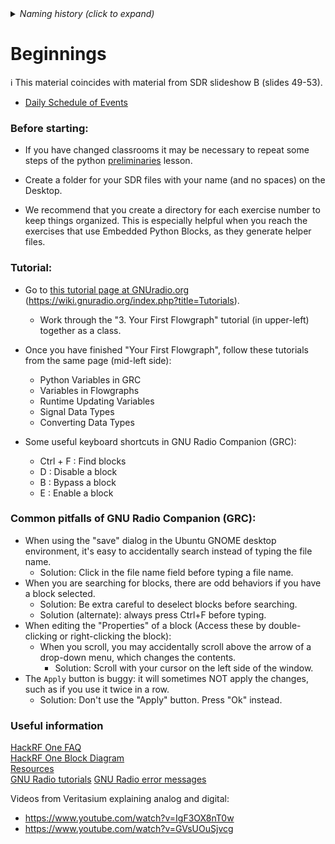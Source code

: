 <details><summary><i>Naming history (click to expand)</i></summary>
<pre>
2023 Feb 22: 025-Beginnings.md
2023 May 22: 010_Beginnings.md
</pre>
</details>

# Beginnings

ℹ️ This material coincides with material from SDR slideshow B (slides 49-53).

- [Daily Schedule of Events](https://github.com/python-can-define-radio/sdr-course/blob/main/resources/toc/7day.md)

### Before starting: 

- If you have changed classrooms it may be necessary to repeat some steps of the python [preliminaries](https://github.com/python-can-define-radio/python-course/blob/main/classroom_activities/Ch01_Basics/ex_0a_preliminaries.md) lesson.

- Create a folder for your SDR files with your name (and no spaces) on the Desktop.
  
- We recommend that you create a directory for each exercise number to keep things organized. This is especially helpful when you reach the exercises that use Embedded Python Blocks, as they generate helper files.

### Tutorial:

- Go to [this tutorial page at GNUradio.org](https://wiki.gnuradio.org/index.php?title=Tutorials) (https://wiki.gnuradio.org/index.php?title=Tutorials).

  - Work through the "3. Your First Flowgraph" tutorial (in upper-left) together as a class. 

- Once you have finished "Your First Flowgraph", follow these tutorials from the same page (mid-left side):

  - Python Variables in GRC
  - Variables in Flowgraphs
  - Runtime Updating Variables
  - Signal Data Types
  - Converting Data Types
 
- Some useful keyboard shortcuts in GNU Radio Companion (GRC):

  - Ctrl + F : Find blocks
  - D : Disable a block
  - B : Bypass a block
  - E : Enable a block

### Common pitfalls of GNU Radio Companion (GRC):

- When using the "save" dialog in the Ubuntu GNOME desktop environment, it's easy to accidentally search instead of typing the file name.
  - Solution: Click in the file name field before typing a file name.
- When you are searching for blocks, there are odd behaviors if you have a block selected.
  - Solution: Be extra careful to deselect blocks before searching.
  - Solution (alternate): always press Ctrl+F before typing.
- When editing the "Properties" of a block (Access these by double-clicking or right-clicking the block):
  - When you scroll, you may accidentally scroll above the arrow of a drop-down menu, which changes the contents.
    - Solution: Scroll with your cursor on the left side of the window.
- The `Apply` button is buggy: it will sometimes NOT apply the changes, such as if you use it twice in a row.
  - Solution: Don't use the "Apply" button. Press "Ok" instead.

### Useful information

[HackRF One FAQ](https://hackrf.readthedocs.io/en/latest/faq.html)  
[HackRF One Block Diagram](https://github.com/python-can-define-radio/sdr-course/blob/main/classroom_activities/Chx_Misc/Images/hackrfone_diagram.png)  
[Resources](https://github.com/python-can-define-radio/sdr-course/tree/main/resources)  
[GNU Radio tutorials](https://wiki.gnuradio.org/index.php?title=Tutorials)
[GNU Radio error messages](https://github.com/python-can-define-radio/sdr-course/blob/main/resources/Common-GNURadio-error-messages.md)

Videos from Veritasium explaining analog and digital:

- https://www.youtube.com/watch?v=IgF3OX8nT0w
- https://www.youtube.com/watch?v=GVsUOuSjvcg
